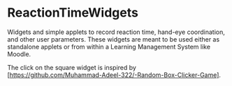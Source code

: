 # ReactionTimeWidgets
Widgets and simple applets to record reaction time, hand-eye coordination, and other user parameters. These widgets are meant to be used either as standalone applets or from within a Learning Management System like Moodle.

The click on the square widget is inspired by [https://github.com/Muhammad-Adeel-322/-Random-Box-Clicker-Game].
